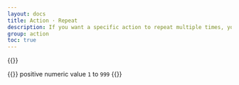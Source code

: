 ```yaml
---
layout: docs
title: Action · Repeat
description: If you want a specific action to repeat multiple times, you can set a repeat value. By default, the action will run once. Setting a repeat value of 1 will make the action run twice. 
group: action
toc: true
---
```


{{<img action-repeat.png>}}

{{<callout info>}}
positive numeric value `1` to `999`
{{</callout >}}